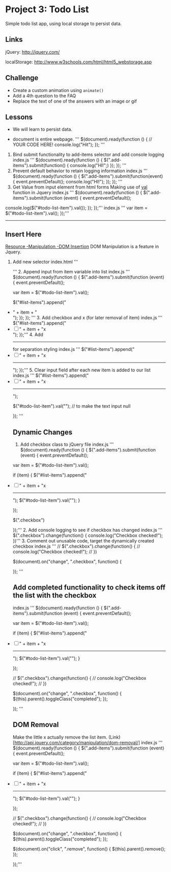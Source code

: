 # Project 3: Todo List

Simple todo list app, using local storage to persist data.

## Links

jQuery: http://jquery.com/

localStorage: http://www.w3schools.com/html/html5_webstorage.asp

## Challenge
* Create a custom animation using `animate()`
* Add a 4th question to the FAQ
* Replace the text of one of the answers with an image or gif

## Lessons
* We will learn to persist data.
- document is entire webpage.
'''
$(document).ready(function () {
    // YOUR CODE HERE!
    console.log("Hit");
});
'''
1. Bind submit functionality to add-items selector and add console logging
index.js
'''
$(document).ready(function () {
 $(".add-items").submit(function() {
 console.log("HI!";)
 });
});
'''
2. Prevent default behavior to retain logging information
index.js
'''
$(document).ready(function () {
 $(".add-items").submit(function(event) {
 event.preventDefault();
 console.log("HI!");
 });
});
'''
3. Get Value from input element from html forms
Making use of [val](http://api.jquery.com/val/) function in Jquery
index.js
'''
$(document).ready(function () {
 $(".add-items").submit(function (event) {
 event.preventDefault();

 console.log($("#todo-list-item").val());
 });
});'''
index.js
'''
 var item = $("#todo-list-item").val();
 });'''

---
## Insert Here
[Resource -Manipulation -DOM Insertion](http://api.jquery.com/category/manipulation/dom-insertion-inside/)
DOM Manipulation is a feature in Jquery.
1. Add new selector
index.html
'''
<ul id="list-items">
'''
2. Append input from item variable into list
index.js
'''
$(document).ready(function () {
 $(".add-items").submit(function (event) {
 event.preventDefault();

 var item = $("#todo-list-item").val();

 $("#list-items").append("<li>" + item + "</li>");
 });
});
'''
3. Add checkbox and x (for later removal of item)
index.js
'''
$("#list-items").append("<li><input type='checkbox'/>" + item + "<a class='remove'>x</a></li>");
 });'''
4. Add <hr> for separation styling
index.js
'''
$("#list-items").append("<li><input type='checkbox'/>" + item + "<a class='remove'>x</a><hr></li>");
 });'''
5. Clear input field after each new item is added to our list
index.js
'''
 $("#list-items").append("<li><input type='checkbox'/>" + item + "<a class='remove'>x</a><hr></li>");

 $("#todo-list-item").val(""); //  to make the text input null

 });
'''
## Dynamic Changes

1. Add checkbox class to jQuery file
index.js
'''
$(document).ready(function () {
 $(".add-items").submit(function (event) {
 event.preventDefault();

 var item = $("#todo-list-item").val();

 if (item) {
  $("#list-items").append("<li><input class='checkbox' type='checkbox'/>" + item + "<a class='remove'>x</a><hr></li>");
  $("#todo-list-item").val("");
 }

 });

 $(".checkbox")

});'''
2. Add console logging to see if checkbox has changed
index.js
'''
$(".checkbox").change(function() {
 console.log("Checkbox checked!");
 })'''
3. Comment out unusable code, target the dynamically created checkbox
index.js
'''
 // $(".checkbox").change(function() {
 // console.log("Checkbox checked!");
 // })

 $(document).on("change", ".checkbox", function() {

 });
'''
## Add completed functionality to check items off the list with the checkbox
index.js
'''
$(document).ready(function () {
 $(".add-items").submit(function (event) {
 event.preventDefault();

 var item = $("#todo-list-item").val();

 if (item) {
  $("#list-items").append("<li><input class='checkbox' type='checkbox'/>" + item + "<a class='remove'>x</a><hr></li>");
  $("#todo-list-item").val("");
 }

 });

 // $(".checkbox").change(function() {
 // console.log("Checkbox checked!");
 // })

 $(document).on("change", ".checkbox", function() {
  $(this).parent().toggleClass("completed");
 });

});
'''
## DOM Removal
Make the little x actually remove the list item. (Link)[http://api.jquery.com/category/manipulation/dom-removal/]
index.js
'''
$(document).ready(function () {
 $(".add-items").submit(function (event) {
 event.preventDefault();

 var item = $("#todo-list-item").val();

 if (item) {
  $("#list-items").append("<li><input class='checkbox' type='checkbox'/>" + item + "<a class='remove'>x</a><hr></li>");
  $("#todo-list-item").val("");
 }

 });

 // $(".checkbox").change(function() {
 // console.log("Checkbox checked!");
 // })

 $(document).on("change", ".checkbox", function() {
  $(this).parent().toggleClass("completed");
 });

 $(document).on("click", ".remove", function() {
  $(this).parent().remove();
 });

});'''